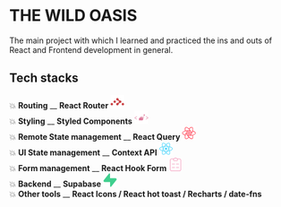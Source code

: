 # THE WILD OASIS

The main project with which I learned and practiced the ins and outs of React and Frontend development in general.

## Tech stacks

💥 **Routing** \_\_ **React Router** <img src="./techstack_logos/reactrouter-color.svg" alt="React Router Logo" width="24"/>  
💥 **Styling** \_\_ **Styled Components** <img src="./techstack_logos/styledcomponents-color.svg" alt="Styled Components Logo" width="24"/>  
💥 **Remote State management** \_\_ **React Query** <img src="./techstack_logos/reactquery-color.svg" alt="React Query Logo" width="24"/>  
💥 **UI State management** \_\_ **Context API** <img src="./techstack_logos/react-color.svg" alt="React Logo" width="24"/>  
💥 **Form management** \_\_ **React Hook Form** <img src="./techstack_logos/reacthookform-color.svg" alt="React Hook Form Logo" width="24"/>  
💥 **Backend** \_\_ **Supabase** <img src="./techstack_logos/supabase-color.svg" alt="Supabase Logo" width="24"/>  
💥 **Other tools** \_\_ **React Icons / React hot toast / Recharts / date-fns**
